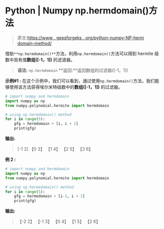 # Python | Numpy np.hermdomain()方法

> 原文:[https://www . geesforgeks . org/python-numpy-NP-herm domain-method/](https://www.geeksforgeeks.org/python-numpy-np-hermdomain-method/)

借助`**np.hermdomain()**`方法，利用`np.hermdomain()`方法可以得到 hermite 级数中具有值**数组([-1，1])** 的滤波器。

> **语法:** `np.hermdomain`
> **返回:**返回数组的过滤器([-1，1])

**示例#1 :**
在这个示例中，我们可以看到，通过使用`np.hermdomain()`方法，我们能够使用该方法获得埃尔米特级数中的**数组([-1，1])** 的过滤器。

```py
# import numpy and hermdomain
import numpy as np
from numpy.polynomial.hermite import hermdomain

# using np.hermdomain() method
for i in range(5):
    gfg = hermdomain + [i, i + 1]
    print(gfg)
```

**输出:**

> [-1 2]
> 【0 3】
> 【1 4】
> 【2 5】
> 【3 6】

**例 2 :**

```py
# import numpy and hermdomain
import numpy as np
from numpy.polynomial.hermite import hermdomain

# using np.hermedomain() method
for i in range(5):
    gfg = hermedomain + [i-1, i + 1]
    print(gfg)
```

**输出:**

> 【-2 2】
> 【-1 3】
> 【0 4】
> 【1 5】
> 【2 6】